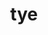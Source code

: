 ---
category: 3-letters
denotation: null
name: tye
reference_link: https://www.etymonline.com/word/tye
root_language: null
root_name: null
title: tye
type: free
word_sums:
- respelling: tye
  sum: 'Tye + '
---
